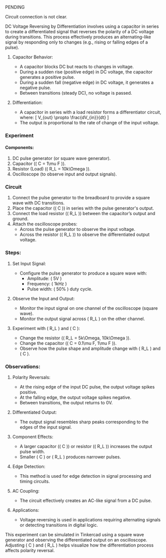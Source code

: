 PENDING

Circuit connection is not clear.

DC Voltage Reversing by Differentiation involves using a capacitor in series to create a differentiated signal that reverses the polarity of a DC voltage during transitions. This process effectively produces an alternating-like signal by responding only to changes (e.g., rising or falling edges of a pulse).

1. Capacitor Behavior:
   - A capacitor blocks DC but reacts to changes in voltage.
   - During a sudden rise (positive edge) in DC voltage, the capacitor generates a positive pulse.
   - During a sudden fall (negative edge) in DC voltage, it generates a negative pulse.
   - Between transitions (steady DC), no voltage is passed.

2. Differentiation:
   - A capacitor in series with a load resistor forms a differentiator circuit, where:
     \[
     V_{out} \propto \frac{dV_{in}}{dt}
     \]
   - The output is proportional to the rate of change of the input voltage.

### Experiment

#### Components:

1. DC pulse generator (or square wave generator).
2. Capacitor (\( C = 1\mu F \)).
3. Resistor (Load) (\( R_L = 10k\Omega \)).
4. Oscilloscope (to observe input and output signals).

### Circuit

1. Connect the pulse generator to the breadboard to provide a square wave with DC transitions.
2. Place the capacitor (\( C \)) in series with the pulse generator's output.
3. Connect the load resistor (\( R_L \)) between the capacitor’s output and ground.
4. Attach the oscilloscope probes:
   - Across the pulse generator to observe the input voltage.
   - Across the resistor (\( R_L \)) to observe the differentiated output voltage.

### Steps:

1. Set Input Signal:
   - Configure the pulse generator to produce a square wave with:
     - Amplitude: \( 5V \)
     - Frequency: \( 1kHz \)
     - Pulse width: \( 50\% \) duty cycle.

2. Observe the Input and Output:
   - Monitor the input signal on one channel of the oscilloscope (square wave).
   - Monitor the output signal across \( R_L \) on the other channel.

3. Experiment with \( R_L \) and \( C \):
   - Change the resistor (\( R_L = 5k\Omega, 10k\Omega \)).
   - Change the capacitor (\( C = 0.1\mu F, 1\mu F \)).
   - Observe how the pulse shape and amplitude change with \( R_L \) and \( C \).

### Observations:

1. Polarity Reversals:
   - At the rising edge of the input DC pulse, the output voltage spikes positive.
   - At the falling edge, the output voltage spikes negative.
   - Between transitions, the output returns to 0V.

2. Differentiated Output:
   - The output signal resembles sharp peaks corresponding to the edges of the input signal.

3. Component Effects:
   - A larger capacitor (\( C \)) or resistor (\( R_L \)) increases the output pulse width.
   - Smaller \( C \) or \( R_L \) produces narrower pulses.

1. Edge Detection:
   - This method is used for edge detection in signal processing and timing circuits.

2. AC Coupling:
   - The circuit effectively creates an AC-like signal from a DC pulse.

3. Applications:
   - Voltage reversing is used in applications requiring alternating signals or detecting transitions in digital logic.

This experiment can be simulated in Tinkercad using a square wave generator and observing the differentiated output on an oscilloscope. Adjusting \( C \) and \( R_L \) helps visualize how the differentiation process affects polarity reversal.
